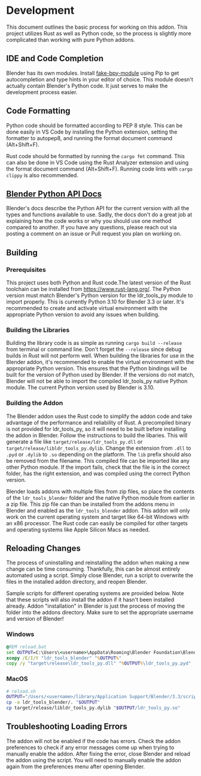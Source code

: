 # Development
This document outlines the basic process for working on this addon. 
This project utilizes Rust as well as Python code, so the process is slightly more complicated than working with pure Python addons.

## IDE and Code Completion
Blender has its own modules. Install [fake-bpy-module](https://github.com/nutti/fake-bpy-module) using Pip to get autocompletion and type hints in your editor of choice. This module doesn't actually contain Blender's Python code. It just serves to make the development process easier.

## Code Formatting
Python code should be formatted according to PEP 8 style. This can be done easily in VS Code by installing the Python extension, setting the formatter to autopep8, and running the format document command (Alt+Shift+F).

Rust code should be formatted by running the `cargo fmt` command. This can also be done in VS Code using the Rust Analyzer extension and using the format document command (Alt+Shift+F). Running code lints with `cargo clippy` is also recommended.

## [Blender Python API Docs](https://docs.blender.org/api/current/index.html)
Blender's docs describe the Python API for the current version with all the types and functions available to use. Sadly, the docs don't do a great job at explaining how the code works or why you should use one method compared to another. If you have any questions, please reach out via posting a comment on an issue or Pull request you plan on working on.

## Building
### Prerequisites
This project uses both Python and Rust code.The latest version of the Rust toolchain can be installed from https://www.rust-lang.org/. The Python version must match Blender's Python version for the ldr_tools_py module to import properly. This is currently Python 3.10 for Blender 3.3 or later. It's recommended to create and activate virtual environment with the appropriate Python 
version to avoid any issues when building.

### Building the Libraries
Building the library code is as simple as running `cargo build --release` from terminal or command line. Don't forget the `--release` since debug builds in Rust will not perform well. When building the libraries for use in the Blender addon, it's recommended to enable the virtual environment with the appropriate Python version. This ensures that the Python bindings will be built for the version of Python used by Blender. If the versions do not match, Blender will not be able to import the compiled ldr_tools_py native Python module. The current Python version used by Blender is 3.10.

### Building the Addon
The Blender addon uses the Rust code to simplify the addon code and take advantage of the performance and reliability of Rust. A precompiled binary is not provided for ldr_tools_py, so it will need to be built before installing the addon in Blender. Follow the instructions to build the libaries. This will generate a file like `target/release/ldr_tools_py.dll` or `target/release/libldr_tools_py.dylib`. Change the extension from `.dll` to `.pyd` or `.dylib` to `.so` depending on the platform. The `lib` prefix should also be removed from the filename. This compiled file can be imported like any other Python module. If the import fails, check that the file is in the correct folder, has the right extension, and was compiled using the correct Python version.

Blender loads addons with multiple files from zip files, so place the contents of the `ldr_tools_blender` folder and the native Python module from earlier in a zip file. This zip file can than be installed from the addons menu in Blender and enabled as the `ldr_tools_blender` addon. This addon will only work on the current operating system and target like 64-bit Windows with an x86 processor. The Rust code can easily be compiled for other targets and operating systems like Apple Silicon Macs as needed.

## Reloading Changes
The process of uninstalling and reinstalling the addon when making a new change can be time consuming. Thankfully, this can be almost entirely automated using a script. Simply close Blender, run a script to overwrite the files in the installed addon directory, and reopen Blender. 

Sample scripts for different operating systems are provided below. Note that these scripts will also install the addon if it hasn't been installed already. Addon "installation" in Blender is just the process of moving the folder into the addons directory. Make sure to set the appropriate username and version of Blender!

### Windows
```bat
@REM reload.bat
set OUTPUT=C:\Users\<username>\AppData\Roaming\Blender Foundation\Blender\3.3\scripts\addons\ldr_tools_blender
xcopy /E/I/Y "ldr_tools_blender" "%OUTPUT%" 
copy /y "target\release\ldr_tools_py.dll" "%OUTPUT%\ldr_tools_py.pyd"
```

### MacOS
```sh
# reload.sh
OUTPUT="/Users/<username>/library/Application Support/Blender/3.3/scripts/addons/ldr_tools_blender/"
cp -a ldr_tools_blender/. "$OUTPUT"
cp target/release/libldr_tools_py.dylib "$OUTPUT/ldr_tools_py.so"
```

## Troubleshooting Loading Errors
The addon will not be enabled if the code has errors. Check the addon preferences to check if any error messages come up when trying to manually enable the addon. After fixing the error, close Blender and reload the addon using the script. You will need to manually enable the addon again from the preferences menu after opening Blender.

